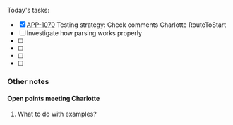 Today's tasks:
- [x] [APP-1070](https://agxeed.atlassian.net/browse/APP-1070) Testing strategy: Check comments Charlotte RouteToStart
- [ ] Investigate how parsing works properly
- [ ] 
- [ ] 
- [ ] 
- [ ]  

### Other notes



#### Open points meeting Charlotte


1. What to do with examples?
